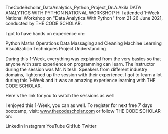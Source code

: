 TheCodeScholar_DataAnalytics_Python_Project_Dr.A.Akila
DATA ANALYTICS WITH PYTHON NATIONAL WORKSHOP
Hi I attended 1-Week National Workshop on "Data Analytics With Python" from 21-26 June 2021, conducted by THE CODE SCHOLAR.


I got to have hands on experience on:

Python
Maths Operations
Data Massaging and Cleaning
Machine Learning
Visualization Techniques
Project Understanding

During this 1-Week, everything was explained from the very basics so that anyone with zero experience on programming can learn.
The instructor during the session was Mr. Nitesh.
Speakers from different industry domains, lightened up the session with their experience. I got to learn a lot during this 1-Week and it was an amazing experience learning with THE CODE SCHOLAR.



Here's the link for you to watch the sessions as well



I enjoyed this 1-Week, you can as well. To register for next free 7 days bootcamp, visit: www.thecodescholar.com or follow THE CODE SCHOLAR on:

LinkedIn
Instagram
YouTube
GitHub
Twitter
